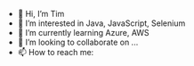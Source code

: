 - 👋 Hi, I’m Tim
- 👀 I’m interested in Java, JavaScript, Selenium
- 🌱 I’m currently learning Azure, AWS
- 💞️ I’m looking to collaborate on ...
- 📫 How to reach me: 

<!---
=====================Test Approach================
-Tools to be used are simple to understand, opensource and well maintained
-Cypress can be run on many OS types using the same js file[Linux, Windows, macOS]. A user could be accessing the web page from any location with any browser.
=====================Tools========================
Automation: Cypress (https://download.cypress.io/desktop/6.8.0)
VPN: HotspotShieledBasic (https://www.hotspotshield.com/)
IDE: Visual Studio Code (https://visualstudio.microsoft.com/downloads/) 
Browser: Chrome v95.0.4638.69
=====================Install Steps================
-Disable all antivirus plugins in the chrome browser. AdBlock must be disabled as well. This may interfere with the run
-Place clearscore.spec.js file in c:\temp\clearscore.spec.js

===================== Test Running steps================
-[Optional] If running this JS code from South Africa or any other location that results in a 
redirect when you visit the clearscore homage, install a free VPN. See screenshots folder for an example.
-Extract the cypress zip fil from the step above nd extract it to C:\Cypress
-Open a new command line in administrator mode and CD to location of the cypress exe [C:\cypress]
-Run the following command: cypress run --spec c:\temp\clearscore.spec.js --browser chrome
1. How would you integrate the tests you have written into a continuous integration environment?
2. How would you approach running the same tests across mobile devices and different browsers?
-Cypress can run tests across multiple browsers. Supported browsers are Chrome and Microsoft Edge, and Firefox.
For Example:
--cypress run run --spec ./clearscore.spec.js --browser firefox
--cypress run --spec c:\temp\clearscore.spec.js --browser chrome
3. If you had more time available, are there any improvements that you would make to the code provided?
-The code is perfectas it is :). However, I would improve general test coverage by running continues integration on all OS's supported by cypress for regression [Linux, Windows, macOS]

======================issues=======================
-These Cyprus tests were run form South Africa. Every time I attempt access https://www.clearscore.com this would immediately redirect to 
https://www.clearscore.com/za/. This final page has no popup for cookies at all ☹

--->
